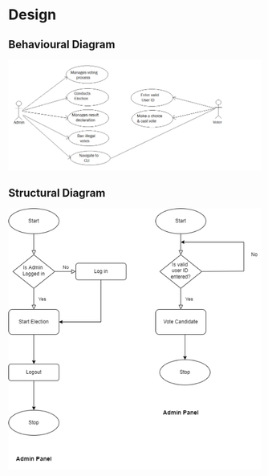 # Design
## Behavioural Diagram
![behavioural diagram](https://github.com/PoojaMP04/M1_app_voting_system/blob/main/2_Design/behaviouralDig.png)

## Structural Diagram
![structural diagram](https://github.com/PoojaMP04/M1_app_voting_system/blob/main/2_Design/voting-systemstructureDig.drawio.png)
